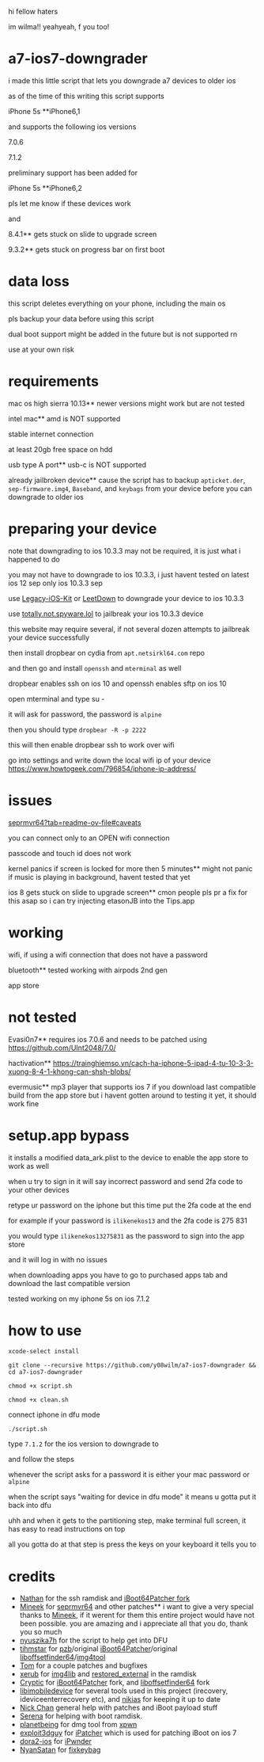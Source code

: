 hi fellow haters

im wilma!! yeahyeah, f you too!

# a7-ios7-downgrader

i made this little script that lets you downgrade a7 devices to older ios

as of the time of this writing this script supports

iPhone 5s **iPhone6,1

and supports the following ios versions

7.0.6

7.1.2

preliminary support has been added for 

iPhone 5s **iPhone6,2

pls let me know if these devices work

and

8.4.1** gets stuck on slide to upgrade screen

9.3.2** gets stuck on progress bar on first boot

# data loss

this script deletes everything on your phone, including the main os

pls backup your data before using this script

dual boot support might be added in the future but is not supported rn

use at your own risk

# requirements

mac os high sierra 10.13** newer versions might work but are not tested

intel mac** amd is NOT supported

stable internet connection

at least 20gb free space on hdd

usb type A port** usb-c is NOT supported

already jailbroken device** cause the script has to backup `apticket.der`, `sep-firmware.img4`, `Baseband`, and `keybags` from your device before you can downgrade to older ios

# preparing your device

note that downgrading to ios 10.3.3 may not be required, it is just what i happened to do

you may not have to downgrade to ios 10.3.3, i just havent tested on latest ios 12 sep only ios 10.3.3 sep

use [Legacy-iOS-Kit](https://github.com/LukeZGD/Legacy-iOS-Kit) or [LeetDown](https://github.com/rA9stuff/LeetDown/releases) to downgrade your device to ios 10.3.3

use [totally.not.spyware.lol](https://totally.not.spyware.lol/) to jailbreak your ios 10.3.3 device

this website may require several, if not several dozen attempts to jailbreak your device successfully

then install dropbear on cydia from `apt.netsirkl64.com` repo

and then go and install `openssh` and `mterminal` as well

dropbear enables ssh on ios 10 and openssh enables sftp on ios 10

open mterminal and type su -

it will ask for password, the password is `alpine`

then you should type `dropbear -R -p 2222`

this will then enable dropbear ssh to work over wifi

go into settings and write down the local wifi ip of your device https://www.howtogeek.com/796854/iphone-ip-address/

# issues

[seprmvr64?tab=readme-ov-file#caveats](https://github.com/mineek/seprmvr64?tab=readme-ov-file#caveats)

you can connect only to an OPEN wifi connection

passcode and touch id does not work

kernel panics if screen is locked for more then 5 minutes** might not panic if music is playing in background, havent tested that yet

ios 8 gets stuck on slide to upgrade screen** cmon people pls pr a fix for this asap so i can try injecting etasonJB into the Tips.app

# working

wifi, if using a wifi connection that does not have a password

bluetooth** tested working with airpods 2nd gen

app store

# not tested

Evasi0n7** requires ios 7.0.6 and needs to be patched using https://github.com/UInt2048/7.0/

hactivation** https://trainghiemso.vn/cach-ha-iphone-5-ipad-4-tu-10-3-3-xuong-8-4-1-khong-can-shsh-blobs/

evermusic** mp3 player that supports ios 7 if you download last compatible build from the app store but i havent gotten around to testing it yet, it should work fine

# setup.app bypass

it installs a modified data_ark.plist to the device to enable the app store to work as well

when u try to sign in it will say incorrect password and send 2fa code to your other devices

retype ur password on the iphone but this time put the 2fa code at the end

for example if your password is `ilikenekos13` and the 2fa code is 275 831

you would type `ilikenekos13275831` as the password to sign into the app store

and it will log in with no issues

when downloading apps you have to go to purchased apps tab and download the last compatible version

tested working on my iphone 5s on ios 7.1.2

# how to use

`xcode-select install`

`git clone --recursive https://github.com/y08wilm/a7-ios7-downgrader && cd a7-ios7-downgrader`

`chmod +x script.sh`

`chmod +x clean.sh`

connect iphone in dfu mode

`./script.sh`

type `7.1.2` for the ios version to downgrade to

and follow the steps

whenever the script asks for a password it is either your mac password or `alpine`

when the script says "waiting for device in dfu mode" it means u gotta put it back into dfu

uhh and when it gets to the partitioning step, make terminal full screen, it has easy to read instructions on top

all you gotta do at that step is press the keys on your keyboard it tells you to

# credits

- [Nathan](https://github.com/verygenericname) for the ssh ramdisk and [iBoot64Patcher fork](https://github.com/verygenericname/iBoot64Patcher)
- [Mineek](https://github.com/mineek) for [seprmvr64](https://github.com/mineek/seprmvr64) and other patches** i want to give a very special thanks to [Mineek](https://github.com/mineek), if it werent for them this entire project would have not been possible. you are amazing and i appreciate all that you do, thank you so much
- [nyuszika7h](https://github.com/nyuszika7h) for the script to help get into DFU
- [tihmstar](https://github.com/tihmstar) for [pzb](https://github.com/tihmstar/partialZipBrowser)/original [iBoot64Patcher](https://github.com/tihmstar/iBoot64Patcher)/original [liboffsetfinder64](https://github.com/tihmstar/liboffsetfinder64)/[img4tool](https://github.com/tihmstar/img4tool)
- [Tom](https://github.com/guacaplushy) for a couple patches and bugfixes
- [xerub](https://github.com/xerub) for [img4lib](https://github.com/xerub/img4lib) and [restored_external](https://github.com/xerub/sshrd) in the ramdisk
- [Cryptic](https://github.com/Cryptiiiic) for [iBoot64Patcher](https://github.com/Cryptiiiic/iBoot64Patcher) fork, and [liboffsetfinder64](https://github.com/Cryptiiiic/liboffsetfinder64) fork
- [libimobiledevice](https://github.com/libimobiledevice) for several tools used in this project (irecovery, ideviceenterrecovery etc), and [nikias](https://github.com/nikias) for keeping it up to date
- [Nick Chan](https://github.com/asdfugil) general help with patches and iBoot payload stuff
- [Serena](https://github.com/SerenaKit) for helping with boot ramdisk.
- [planetbeing](https://github.com/planetbeing/) for dmg tool from [xpwn](https://github.com/planetbeing/xpwn)
- [exploit3dguy](https://github.com/exploit3dguy/) for [iPatcher](https://github.com/exploit3dguy/iPatcher) which is used for patching iBoot on ios 7
- [dora2-ios](https://github.com/dora2-iOS) for [iPwnder](https://iarchive.app/Download/ipwnder_macosx)
- [NyanSatan](https://github.com/NyanSatan) for [fixkeybag](https://github.com/NyanSatan/fixkeybag)